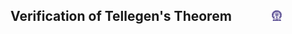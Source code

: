 ## Verification of Tellegen's Theorem  &nbsp; &nbsp; &nbsp; &nbsp; &nbsp; &nbsp; <img src="images/iitkgp.png" width="3%" />
